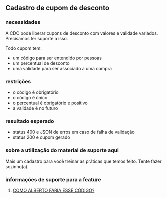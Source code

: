 ## Cadastro de cupom de desconto

### **necessidades**
A CDC pode liberar cupons de desconto com valores e validade variados. Precisamos ter suporte a isso.

Todo cupom tem:
- um código para ser entendido por pessoas
- um percentual de desconto
- uma validade para ser associado a uma compra

### **restrições**
- o código é obrigatório
- o código é único
- o percentual é obrigatório e positivo
- a validade é no futuro

### **resultado esperado**
- status 400 e JSON de erros em caso de falha de validação
- status 200 e cupom gerado

### **sobre a utilização do material de suporte aqui**
Mais um cadastro para você treinar​ as práticas que temos feito. Tente fazer sozinho(a).

### **informações de suporte para a feature**
1. [COMO ALBERTO FARIA ESSE CÓDIGO?](https://drive.google.com/file/d/1cjs9cV6lDPZQhzDIuTvuJZhMruAYZuZH/view?usp=sharing)
